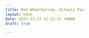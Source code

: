 ```yaml
---
title: Red Wheelbarrow, Octavio Paz
layout: none
date: 2017-11-17 12:21:11 +0000
draft: true

---
```

